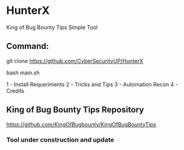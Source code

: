 # HunterX
King of Bug Bounty Tips Simple Tool

## Command: 

git clone https://github.com/CyberSecurityUP/HunterX

bash main.sh

1 - Install Requeriments
2 - Tricks and Tips
3 - Automation Recon
4 - Credits

## King of Bug Bounty Tips Repository

https://github.com/KingOfBugbounty/KingOfBugBountyTips

### Tool under construction and update
